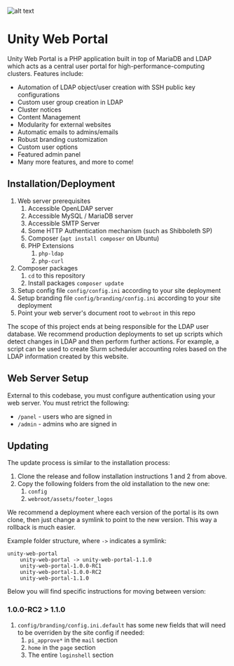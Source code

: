 ![alt text](https://user-images.githubusercontent.com/40907639/137608695-2d914da2-1ecc-480b-a47e-a9e33b2b1b45.png)

# Unity Web Portal
Unity Web Portal is a PHP application built in top of MariaDB and LDAP which acts as a central user portal for high-performance-computing clusters. Features include:
* Automation of LDAP object/user creation with SSH public key configurations
* Custom user group creation in LDAP
* Cluster notices
* Content Management
* Modularity for external websites
* Automatic emails to admins/emails
* Robust branding customization
* Custom user options
* Featured admin panel
* Many more features, and more to come!

## Installation/Deployment
1. Web server prerequisites
    1. Accessible OpenLDAP server
    1. Accessible MySQL / MariaDB server
    1. Accessible SMTP Server
    1. Some HTTP Authentication mechanism (such as Shibboleth SP)
    1. Composer (`apt install composer` on Ubuntu)
    1. PHP Extensions
        1. `php-ldap`
        2. `php-curl`
2. Composer packages
    1. `cd` to this repository
    2. Install packages `composer update`
3. Setup config file `config/config.ini` according to your site deployment
4. Setup branding file `config/branding/config.ini` according to your site deployment
5. Point your web server's document root to `webroot` in this repo

The scope of this project ends at being responsible for the LDAP user database. We recommend production deployments to set up scripts which detect changes in LDAP and then perform further actions. For example, a script can be used to create Slurm scheduler accounting roles based on the LDAP information created by this website.

## Web Server Setup
External to this codebase, you must configure authentication using your web server. You must retrict the following:
* `/panel` - users who are signed in
* `/admin` - admins who are signed in

## Updating
The update process is similar to the installation process:

1. Clone the release and follow installation instructions 1 and 2 from above.
2. Copy the following folders from the old installation to the new one:
    1. `config`
    2. `webroot/assets/footer_logos`

We recommend a deployment where each version of the portal is its own clone, then just change a symlink to point to the new version. This way a rollback is much easier.

Example folder structure, where `->` indicates a symlink:
```
unity-web-portal
    unity-web-portal -> unity-web-portal-1.1.0
    unity-web-portal-1.0.0-RC1
    unity-web-portal-1.0.0-RC2
    unity-web-portal-1.1.0
```

Below you will find specific instructions for moving between version:

### 1.0.0-RC2 > 1.1.0

1. `config/branding/config.ini.default` has some new fields that will need to be overriden by the site config if needed:
   1. `pi_approve*` in the `mail` section
   2. `home` in the `page` section
   3. The entire `loginshell` section